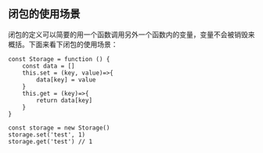 ## 闭包的使用场景

闭包的定义可以简要的用一个函数调用另外一个函数内的变量，变量不会被销毁来概括。下面来看下闭包的使用场景：

    const Storage = function () {
        const data = []
        this.set = (key, value)=>{
            data[key] = value
        }
        this.get = (key)=>{
            return data[key]
        }
    }

    const storage = new Storage()
    storage.set('test', 1)
    storage.get('test') // 1
